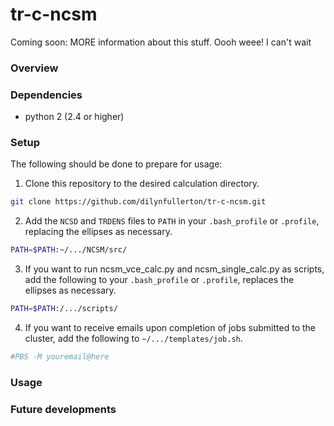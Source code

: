 # tr-c-ncsm
Coming soon: MORE information about this stuff. Oooh weee! I can't wait

### Overview

### Dependencies
* python 2 (2.4 or higher)

### Setup
The following should be done to prepare for usage:

1. Clone this repository to the desired calculation directory.  
```bash
git clone https://github.com/dilynfullerton/tr-c-ncsm.git
```
2. Add the `NCSD` and `TRDENS` files to `PATH` in your `.bash_profile`
or `.profile`, replacing the ellipses as necessary.  
```bash
PATH=$PATH:~/.../NCSM/src/
```
3. If you want to run ncsm\_vce\_calc.py and ncsm\_single\_calc.py as
scripts, add the following to your `.bash_profile` or `.profile`, replaces
the ellipses as necessary.  
```bash
PATH=$PATH:/.../scripts/
```
4. If you want to receive emails upon completion of jobs submitted to
the cluster, add the following to `~/.../templates/job.sh`.  
```bash
#PBS -M youremail@here
```

### Usage

### Future developments
